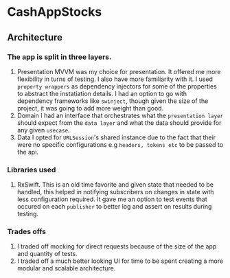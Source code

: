 # CashAppStocks

## Architecture 
### **The app is split in three layers.** 
1. Presentation
MVVM was my choice for presentation. It offered me more flexibility in turns of testing. I also have more familiarity with it.
I used `property wrappers` as dependency injectors for some of the properties to abstract the instatiation details. 
I had an option to go with dependency frameworks like `swinject`, though given the size of the project,  it was going to add more weight than good. 
2. Domain
I had an interface that orchestrates what the `presentation layer` should expect from the `data layer` and what the data should provide for any given `usecase`.
3. Data
I opted for `URLSession`'s shared instance due to the fact that their were no specific configurations e.g `headers, tokens etc` to be passed to the api.

### **Libraries used**
1. RxSwift. 
This is an old time favorite and given state that needed to be handled, this helped in notifying subscribers on changes in state with less configuration required.
It gave me an option to test events that occured on each `publisher` to better log and assert on results during testing.

### Trades offs
1. I traded off mocking for direct requests because of the size of the app and quantity of tests. 
2. I traded off a much better looking UI for time to be spent creating a more modular and scalable architecture.

